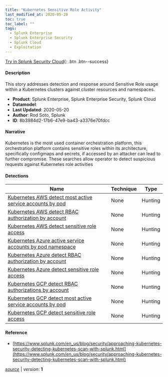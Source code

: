 ```yaml
---
title: "Kubernetes Sensitive Role Activity"
last_modified_at: 2020-05-20
toc: true
toc_label: ""
tags:
  - Splunk Enterprise
  - Splunk Enterprise Security
  - Splunk Cloud
  - Exploitation
---
```


[Try in Splunk Security Cloud](https://www.splunk.com/en_us/cyber-security.html){: .btn .btn--success}

#### Description

This story addresses detection and response around Sensitive Role usage within a Kubernetes clusters against cluster resources and namespaces.

- **Product**: Splunk Enterprise, Splunk Enterprise Security, Splunk Cloud
- **Datamodel**: 
- **Last Updated**: 2020-05-20
- **Author**: Rod Soto, Splunk
- **ID**: 8b3984d2-17b6-47e9-ba43-a3376e70fdcc

#### Narrative

Kubernetes is the most used container orchestration platform, this orchestration platform contains sensitive roles within its architecture, specifically configmaps and secrets, if accessed by an attacker can lead to further compromise. These searches allow operator to detect suspicious requests against Kubernetes role activities

#### Detections

| Name        | Technique   | Type         |
| ----------- | ----------- |--------------|
| [Kubernetes AWS detect most active service accounts by pod](/deprecated/kubernetes_aws_detect_most_active_service_accounts_by_pod/) | None| Hunting |
| [Kubernetes AWS detect RBAC authorization by account](/deprecated/kubernetes_aws_detect_rbac_authorization_by_account/) | None| Hunting |
| [Kubernetes AWS detect sensitive role access](/deprecated/kubernetes_aws_detect_sensitive_role_access/) | None| Hunting |
| [Kubernetes Azure active service accounts by pod namespace](/deprecated/kubernetes_azure_active_service_accounts_by_pod_namespace/) | None| Hunting |
| [Kubernetes Azure detect RBAC authorization by account](/deprecated/kubernetes_azure_detect_rbac_authorization_by_account/) | None| Hunting |
| [Kubernetes Azure detect sensitive role access](/deprecated/kubernetes_azure_detect_sensitive_role_access/) | None| Hunting |
| [Kubernetes GCP detect RBAC authorizations by account](/deprecated/kubernetes_gcp_detect_rbac_authorizations_by_account/) | None| Hunting |
| [Kubernetes GCP detect most active service accounts by pod](/deprecated/kubernetes_gcp_detect_most_active_service_accounts_by_pod/) | None| Hunting |
| [Kubernetes GCP detect sensitive role access](/deprecated/kubernetes_gcp_detect_sensitive_role_access/) | None| Hunting |

#### Reference

* [https://www.splunk.com/en_us/blog/security/approaching-kubernetes-security-detecting-kubernetes-scan-with-splunk.html](https://www.splunk.com/en_us/blog/security/approaching-kubernetes-security-detecting-kubernetes-scan-with-splunk.html)



[*source*](https://github.com/splunk/security_content/tree/develop/stories/kubernetes_sensitive_role_activity.yml) \| *version*: **1**